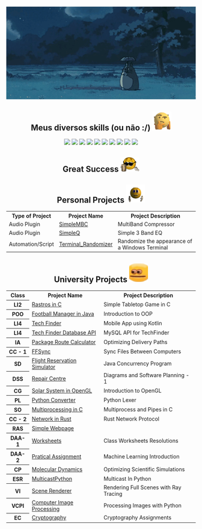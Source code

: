 
<p align = "center">
    <img src="https://github.com/LucasVerdelho/LucasVerdelho/blob/main/readme_assets/totoro.gif"/>
</p>



<h2 align="center">Meus diversos skills (ou não :/) 
<img src="https://github.com/LucasVerdelho/LucasVerdelho/blob/main/readme_assets/hmmm.gif" width="50">
</h2>

<p align="center">
<img src="https://img.shields.io/badge/C-00599C?style=flat-square&logo=c&logoColor=white"/>
<img src="https://img.shields.io/badge/-C++-00599C?style=flat-square&logo=c"/>
<img src="https://img.shields.io/badge/python-3670A0?style=flat&logo=python&logoColor=ffdd54"/>
<img src="https://img.shields.io/badge/Haskell-5e5086?style=flat&logo=haskell&logoColor=white"/>
<img src="https://img.shields.io/badge/java-%23ED8B00.svg?style=flat&logo=java&logoColor=white"/>
<img src="https://img.shields.io/badge/kotlin-%237F52FF.svg?style=flat&logo=kotlin&logoColor=white"/>
<img src="https://img.shields.io/badge/rust-%23000000.svg?style=flat&logo=rust&logoColor=white"/>
<img src="https://img.shields.io/badge/-MySQL-black?style=flat-square&logo=mysql"/>
<img src="https://img.shields.io/badge/-Git-black?style=flat-square&logo=git"/>
<img src="https://img.shields.io/badge/-GitHub-black?style=flat-square&logo=github"/>
</p>


<h2 align="center">
    Great Success
    <img src="https://github.com/LucasVerdelho/LucasVerdelho/blob/main/readme_assets/success.gif" width="50">
</h2>
 
<p align="center">

<div align="center">
<h2> Personal Projects
    <img src="https://github.com/LucasVerdelho/LucasVerdelho/blob/main/readme_assets/Nice.gif" width="50">
</h2>
<table>
    <tr>
        <th> Type of Project </th>
        <th> Project Name </th>
        <th> Project Description </th>
    </tr>
    <tr>
        <td> Audio Plugin </td>
        <td> <a href="https://github.com/LucasVerdelho/SimpleMBC">SimpleMBC</a> </td>
        <td> MultiBand Compressor </td>
    </tr>
    <tr>
        <td> Audio Plugin </td>
        <td> <a href="https://github.com/LucasVerdelho/SimpleQ">SimpleQ</a> </td>
        <td> Simple 3 Band EQ </td>
    </tr>
    <tr>
        <td> Automation/Script </td>
        <td> <a href="https://github.com/LucasVerdelho/Terminal_Randomizer">Terminal_Randomizer</a> </td>
        <td> Randomize the appearance of a Windows Terminal </td>
    </tr>
</table>

</p>
</div>


<div align="center">
<p align="center">
<div align="center">
<p align="center">
<h2> University Projects 
    <img src="https://github.com/LucasVerdelho/LucasVerdelho/blob/main/readme_assets/intense_eyes.gif" width="50">
</h2>
    <table>
	    <tr>
		    <th> Class </th>
		    <th> Project Name </th>
		    <th> Project Description </th>
	    </tr>
	    <tr>
			<th> LI2 </th>
			<td> <a href="https://github.com/LucasVerdelho/LI2-Project"> Rastros in C </a> </td>
			<td> Simple Tabletop Game in C </td>
	    </tr>
		<tr>
			<th> POO </th>
			<td> <a href="https://github.com/LucasVerdelho/POO-Project"> Football Manager in Java </a></td>
			<td> Introduction to OOP </td>
		 </tr>
		<tr>
			<th> LI4 </th>
			<td><a href="https://github.com/afonsofrancof/TechFinder"> Tech Finder</a> </td>
			<td> Mobile App using Kotlin </td>
		</tr>
		<tr>
            <th> LI4 </th>
			<td><a href="https://github.com/afonsofrancof/TechFinder-Database-API"> Tech Finder Database API</a></td>
			<td> MySQL API for TechFinder </td>
		</tr>
		<tr>
			<th> IA </th>
			<td> <a href="https://github.com/LucasVerdelho/IA-Project">  Package Route Calculator </a></td>
			<td> Optimizing Delivery Paths </td>
		</tr>
		<tr>
			<th> CC - 1 </th>
			<td><a href="https://github.com/LucasVerdelho/CC-First_Project">  FFSync </a> </td>
			<td> Sync Files Between Computers </td>
		</tr>
		<tr>
			<th> SD </th>
			<td> <a href="https://github.com/LucasVerdelho/SD-First_Project">  Flight Reservation Simulator </a> </td>
			<td> Java Concurrency Program </td>
		</tr>
		<tr>
			<th> DSS </th>
			<td> <a href="https://github.com/LucasVerdelho/DSS-Project"> Repair Centre </a></td>
			<td> Diagrams and Software Planning - 1 </td>
		</tr>
		<tr>
			<th> CG </th>
			<td><a href="https://github.com/lucasverdelho/ProjetoCG-FINAL">  Solar System in OpenGL </a></td>
			<td> Introduction to OpenGL </td>
		</tr>
		<tr>
			<th> PL </th>
			<td> <a href="https://github.com/LucasVerdelho/PL-Project"> Python Converter </a></td>
			<td> Python Lexer </td>
		</tr>
	    	<tr>
			<th> SO </th>
			<td> <a href="https://github.com/LucasVerdelho/SO-Project"> Multiprocessing in C</a></td>
			<td> Multiprocess and Pipes in C </td>
		</tr>
	    	<tr>
			<th> CC - 2</th>
			<td> <a href="https://github.com/LucasVerdelho/rust-cc"> Network in Rust </td>
			<td> Rust Network Protocol </td>
		</tr>
		<!-- Mestrado -->
		<tr>
			<th> RAS </th>
			<td> <a href="https://github.com/lucasverdelho/ras_micro"> Simple Webpage </td>
		</tr>
		<tr>
			<th> DAA-1 </th>
			<td> <a href="https://github.com/lucasverdelho/DAA_Worksheets"> Worksheets </a></td>
			<td> Class Worksheets Resolutions </td>
		</tr>
		<tr>
			<th> DAA-2 </th>
			<td> <a href="https://github.com/lucasverdelho/trabalho_daa"> Pratical Assignment </a></td>
			<td> Machine Learning Introduction </td>
		</tr>
		<tr>
			<th> CP </th>
			<td> <a href="https://github.com/lucasverdelho/molecular_dynamics"> Molecular Dynamics </a></td>
			<td> Optimizing Scientific Simulations </td>
		</tr>
		<tr>
			<th> ESR </th>
			<td> <a href="https://github.com/lucasverdelho/multicastpy"> MulticastPython </a></td>
			<td> Multicast In Python </td>
		</tr>
		<tr>
			<th> VI </th>
			<td> <a href="https://github.com/lucasverdelho/VI-Renderer"> Scene Renderer </a></td>
			<td> Rendering Full Scenes with Ray Tracing </td>
		</tr>
		<tr>
			<th> VCPI </th>
			<td> <a href="https://github.com/lucasverdelho/VCPI"> Computer Image Processing </a></td>
			<td> Processing Images with Python </td>
		</tr>
		<tr>
			<th> EC </th>
			<td> <a href="https://github.com/lucasverdelho/EC"> Cryptography </a></td>
			<td> Cryptography Assignments </td>
		</tr>
	</table>
</p>
</div>








